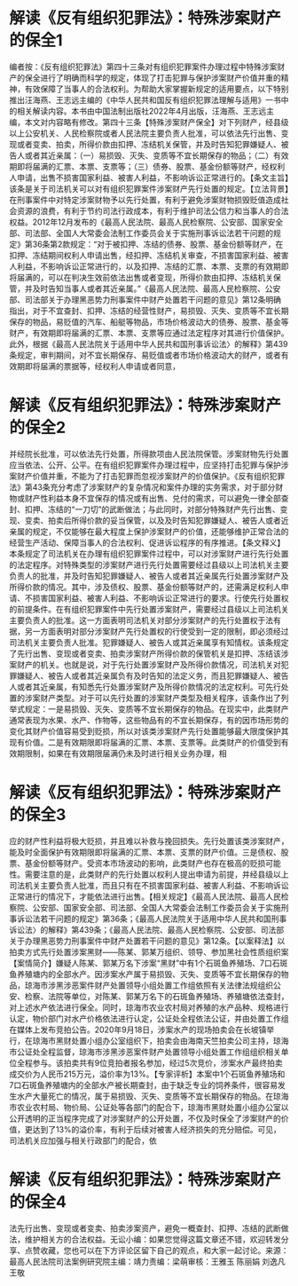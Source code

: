 # 解读《反有组织犯罪法》：特殊涉案财产的保全1

编者按：《反有组织犯罪法》第四十三条对有组织犯罪案件办理过程中特殊涉案财产的保全进行了明确而科学的规定，体现了打击犯罪与保护涉案财产价值并重的精神，有效保障了当事人的合法权利。为帮助大家掌握新规定的适用要点，以下特别推出汪海燕、王志远主编的《中华人民共和国反有组织犯罪法理解与适用》一书中的相关解读内容。本书由中国法制出版社2022年4月出版，汪海燕、王志远主编，本文对内容略有修改。第四十三条【特殊涉案财产保全】对下列财产，经县级以上公安机关、人民检察院或者人民法院主要负责人批准，可以依法先行出售、变现或者变卖、拍卖，所得价款由扣押、冻结机关保管，并及时告知犯罪嫌疑人、被告人或者其近亲属：（一）易损毁、灭失、变质等不宜长期保存的物品；（二）有效期即将届满的汇票、本票、支票等；（三）债券、股票、基金份额等财产，经权利人申请，出售不损害国家利益、被害人利益，不影响诉讼正常进行的。【条文主旨】该条是关于司法机关可以对有组织犯罪案件涉案财产先行处置的规定。【立法背景】在刑事案件中对特定涉案财物予以先行处置，有利于避免涉案财物损毁贬值造成社会资源的浪费，有利于节约司法行政成本，有利于维护司法公信力和当事人的合法权益。2012年12月发布的《最高人民法院、最高人民检察院、公安部、国家安全部、司法部、全国人大常委会法制工作委员会关于实施刑事诉讼法若干问题的规定》第36条第2款规定：“对于被扣押、冻结的债券、股票、基金份额等财产，在扣押、冻结期间权利人申请出售，经扣押、冻结机关审查，不损害国家利益、被害人利益，不影响诉讼正常进行的，以及扣押、冻结的汇票、本票、支票的有效期即将届满的，可以在判决生效前依法出售或者变现，所得价款由扣押、冻结机关保管，并及时告知当事人或者其近亲属。”《最高人民法院、最高人民检察院、公安部、司法部关于办理黑恶势力刑事案件中财产处置若干问题的意见》第12条明确指出，对于不宜查封、扣押、冻结的经营性财产，易损毁、灭失、变质等不宜长期保存的物品，易贬值的汽车、船艇等物品，市场价格波动大的债券、股票、基金等财产，有效期即将届满的汇票、本票、支票等应通过法定程序对其进行价值保护。此外，根据《最高人民法院关于适用中华人民共和国刑事诉讼法〉的解释》第439条规定，审判期间，对不宜长期保存、易贬值或者市场价格波动大的财产，或者有效期即将届满的票据等，经权利人申请或者同意，

# 解读《反有组织犯罪法》：特殊涉案财产的保全2

并经院长批准，可以依法先行处置，所得款项由人民法院保管。涉案财物先行处置应当依法、公开、公平。在有组织犯罪案件办理过程中，应坚持打击犯罪与保护涉案财产价值并重，不能为了打击犯罪而忽视涉案财产的价值保护。《反有组织犯罪法》第43条充分考虑了涉案财产的复杂情况和案件办理的实务需求，对于部分财物或财产性利益本身不宜保存的情况或有出售、兑付的需求，可以避免一律全部查封、扣押、冻结的“一刀切”的武断做法；与此同时，对部分特殊财产先行出售、变现、变卖、拍卖后所得价款的妥当保管，以及及时告知犯罪嫌疑人、被告人或者近亲属的规定，不仅能够在最大程度上保护涉案财产的价值，还能够维护正常合法的经营生产活动、保障当事人的合法权利、促进诉讼程序的有序推进。【条文释义】本条规定了司法机关在办理有组织犯罪案件过程中，可以对涉案财产进行先行处置的法定程序。对特殊类型的涉案财产进行先行处置需要经过县级以上司法机关主要负责人的批准，并及时告知犯罪嫌疑人、被告人或者其近亲属先行处置涉案财产及所得价款的情况。其中，涉及债权、股票、基金份额等财产的，还需满足权利人申请、不损害国家利益、被害人利益、不影响诉讼正常进行的要求。行使先行处置权的前提条件。在有组织犯罪案件中先行处置涉案财产，需要经过县级以上司法机关主要负责人的批准。这一方面表明司法机关对部分涉案财产的先行处置权于法有据，另一方面表明对部分涉案财产先行处置权的行使受到一定的限制，即必须经过司法机关主要负责人批准。犯罪嫌疑人、被告人或其近亲属享有知情权。该条规定了先行出售、变现或者变卖、拍卖涉案财产所得价款的保管机关是扣押、冻结该涉案财产的机关。也就是说，对于先行处置涉案财产及所得价款情况，司法机关对犯罪嫌疑人、被告人或者其近亲属负有及时告知的法定义务，而且犯罪嫌疑人、被告人或者其近亲属，有知悉先行处置涉案财产及所得价款情况的法定权利。可先行处置的涉案财产类型。对于可以先行处置的涉案财产类型及相关程序，该条作出了列举式规定：一是易损毁、灭失、变质等不宜长期保存的物品。在现实中，此类财产通常表现为水果、水产、作物等，这些物品有的不宜长期保存，有的因市场形势的变化其财产价值容易受到贬损，所以对该类涉案财产先行处置能够最大限度保护其现有价值。二是有效期限即将届满的汇票、本票、支票等。此类财产的价值受到有效期限制，如果在有效期限届满仍未及时进行相关业务办理，相

# 解读《反有组织犯罪法》：特殊涉案财产的保全3

应的财产性利益将极大贬损，并且难以补救与挽回损失。先行处置该类涉案财产，能及时全面保护有效期限即将届满的汇票、本票、支票的财产价值。三是债权、股票、基金份额等财产。受资本市场波动的影响，此类财产也存在极高的贬损可能性。需要注意的是，此类财产的先行处置以权利人提出申请为前提，并经县级以上司法机关主要负责人批准，而且只有在不损害国家利益、被害人利益、不影响诉讼正常进行的情况下，才能依法进行出售。【相关规定】《最高人民法院、最高人民检察院、公安部、国家安全部、司法部、全国人大常委会法制工作委员会关于实施刑事诉讼法若干问题的规定》第36条；《最高人民法院关于适用中华人民共和国刑事诉讼法〉的解释》第439条；《最高人民法院、最高人民检察院、公安部、司法部关于办理黑恶势力刑事案件中财产处置若干问题的意见》第12条。【以案释法】以拍卖方式先行处置涉案黑财——陈某、郭某万组织、领导、参加黑社会性质组织案【案情简介】嫌疑人陈某、郭某万名下涉案“黑财”中有1个石斑鱼养殖场、7口石斑鱼养殖塘内的全部水产。因涉案水产属于易损毁、灭失、变质等不宜长期保存的物品，琼海市涉黑涉恶案件财产处置领导小组处置工作组依照有关法律法规组织公安、检察、法院等单位，对陈某、郭某万名下的石斑鱼养殖场、养殖塘依法查封，对上述水产依法进行保全。同时，琼海市农业农村局对养殖的水产品种、规格进行认定，物价部门对水产价格依法进行认定，公证处全程依法公证，并由处置工作组在媒体上发布竞拍公告。2020年9月18日，涉案水产的现场拍卖会在长坡镇举行，在琼海市黑财处置小组办公室组织下，拍卖会由海南天竺拍卖公司主持，琼海市公证处全程监督，琼海市涉黑涉恶案件财产处置领导小组处置工作组组织相关单位全程参与。该拍卖共有9位竞拍者报名参加，经过5次竞价，涉案水产最终拍卖成交价为人民币215万元，溢价率为13%。【专家评析】本案中1个石斑鱼养殖场和7口石斑鱼养殖塘内的全部水产被长期查封，由于缺乏专业的饲养条件，很容易发生水产大量死亡的情况，属于易损毁、灭失、变质等不宜长期保存的物品。在琼海市农业农村局、物价局、公证处等各部门的配合下，琼海市黑财处置小组办公室以公开透明的正当程序完成了对涉案财产的公开处置，不仅及时保全了涉案财产的价值，更达到了13%的溢价率，有利于后续对被害人经济损失的充分赔偿。可见，司法机关应加强与相关行政部门的配合，依

# 解读《反有组织犯罪法》：特殊涉案财产的保全4

法先行出售、变现或者变卖、拍卖涉案资产，避免一概查封、扣押、冻结的武断做法，维护相关方的合法权益。无讼小编：如果您觉得这篇文章还不错，欢迎转发分享、点赞收藏，您也可以在下方评论区留下自己的观点，和大家一起讨论。来源：最高人民法院司法案例研究院主编：靖力责编：梁萌审核：王雅玉 陈丽娟 刘逸凡 王敬

